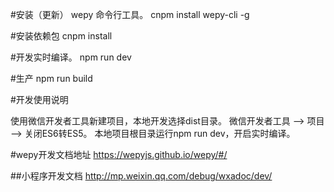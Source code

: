 #安装（更新） wepy 命令行工具。
cnpm install wepy-cli -g

#安装依赖包
cnpm install

#开发实时编译。
npm run dev

#生产
npm run build

#开发使用说明

使用微信开发者工具新建项目，本地开发选择dist目录。
微信开发者工具 --> 项目 --> 关闭ES6转ES5。
本地项目根目录运行npm run dev，开启实时编译。

#wepy开发文档地址
https://wepyjs.github.io/wepy/#/

##小程序开发文档
http://mp.weixin.qq.com/debug/wxadoc/dev/
